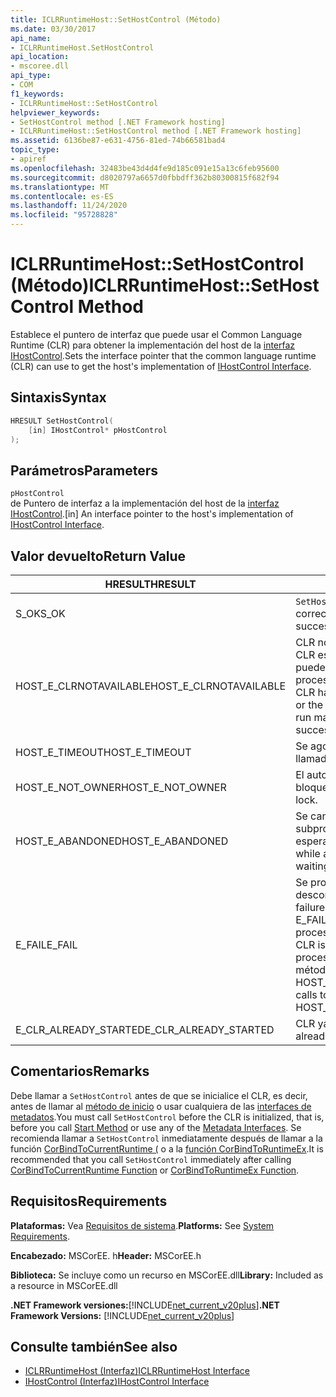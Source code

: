 ```yaml
---
title: ICLRRuntimeHost::SetHostControl (Método)
ms.date: 03/30/2017
api_name:
- ICLRRuntimeHost.SetHostControl
api_location:
- mscoree.dll
api_type:
- COM
f1_keywords:
- ICLRRuntimeHost::SetHostControl
helpviewer_keywords:
- SetHostControl method [.NET Framework hosting]
- ICLRRuntimeHost::SetHostControl method [.NET Framework hosting]
ms.assetid: 6136be87-e631-4756-81ed-74b66581bad4
topic_type:
- apiref
ms.openlocfilehash: 32483be43d4d4fe9d185c091e15a13c6feb95600
ms.sourcegitcommit: d8020797a6657d0fbbdff362b80300815f682f94
ms.translationtype: MT
ms.contentlocale: es-ES
ms.lasthandoff: 11/24/2020
ms.locfileid: "95728828"
---
```

# <a name="iclrruntimehostsethostcontrol-method"></a><span data-ttu-id="cb4a8-102">ICLRRuntimeHost::SetHostControl (Método)</span><span class="sxs-lookup"><span data-stu-id="cb4a8-102">ICLRRuntimeHost::SetHostControl Method</span></span>

<span data-ttu-id="cb4a8-103">Establece el puntero de interfaz que puede usar el Common Language Runtime (CLR) para obtener la implementación del host de la [interfaz IHostControl](ihostcontrol-interface.md).</span><span class="sxs-lookup"><span data-stu-id="cb4a8-103">Sets the interface pointer that the common language runtime (CLR) can use to get the host's implementation of [IHostControl Interface](ihostcontrol-interface.md).</span></span>  
  
## <a name="syntax"></a><span data-ttu-id="cb4a8-104">Sintaxis</span><span class="sxs-lookup"><span data-stu-id="cb4a8-104">Syntax</span></span>  
  
```cpp  
HRESULT SetHostControl(  
    [in] IHostControl* pHostControl  
);  
```  
  
## <a name="parameters"></a><span data-ttu-id="cb4a8-105">Parámetros</span><span class="sxs-lookup"><span data-stu-id="cb4a8-105">Parameters</span></span>  

 `pHostControl`  
 <span data-ttu-id="cb4a8-106">de Puntero de interfaz a la implementación del host de la [interfaz IHostControl](ihostcontrol-interface.md).</span><span class="sxs-lookup"><span data-stu-id="cb4a8-106">[in] An interface pointer to the host's implementation of [IHostControl Interface](ihostcontrol-interface.md).</span></span>  
  
## <a name="return-value"></a><span data-ttu-id="cb4a8-107">Valor devuelto</span><span class="sxs-lookup"><span data-stu-id="cb4a8-107">Return Value</span></span>  
  
|<span data-ttu-id="cb4a8-108">HRESULT</span><span class="sxs-lookup"><span data-stu-id="cb4a8-108">HRESULT</span></span>|<span data-ttu-id="cb4a8-109">Descripción</span><span class="sxs-lookup"><span data-stu-id="cb4a8-109">Description</span></span>|  
|-------------|-----------------|  
|<span data-ttu-id="cb4a8-110">S_OK</span><span class="sxs-lookup"><span data-stu-id="cb4a8-110">S_OK</span></span>|<span data-ttu-id="cb4a8-111">`SetHostControl` se devolvió correctamente.</span><span class="sxs-lookup"><span data-stu-id="cb4a8-111">`SetHostControl` returned successfully.</span></span>|  
|<span data-ttu-id="cb4a8-112">HOST_E_CLRNOTAVAILABLE</span><span class="sxs-lookup"><span data-stu-id="cb4a8-112">HOST_E_CLRNOTAVAILABLE</span></span>|<span data-ttu-id="cb4a8-113">CLR no se ha cargado en un proceso o CLR está en un estado en el que no puede ejecutar código administrado ni procesar la llamada correctamente.</span><span class="sxs-lookup"><span data-stu-id="cb4a8-113">The CLR has not been loaded into a process, or the CLR is in a state in which it cannot run managed code or process the call successfully.</span></span>|  
|<span data-ttu-id="cb4a8-114">HOST_E_TIMEOUT</span><span class="sxs-lookup"><span data-stu-id="cb4a8-114">HOST_E_TIMEOUT</span></span>|<span data-ttu-id="cb4a8-115">Se agotó el tiempo de espera de la llamada.</span><span class="sxs-lookup"><span data-stu-id="cb4a8-115">The call timed out.</span></span>|  
|<span data-ttu-id="cb4a8-116">HOST_E_NOT_OWNER</span><span class="sxs-lookup"><span data-stu-id="cb4a8-116">HOST_E_NOT_OWNER</span></span>|<span data-ttu-id="cb4a8-117">El autor de la llamada no posee el bloqueo.</span><span class="sxs-lookup"><span data-stu-id="cb4a8-117">The caller does not own the lock.</span></span>|  
|<span data-ttu-id="cb4a8-118">HOST_E_ABANDONED</span><span class="sxs-lookup"><span data-stu-id="cb4a8-118">HOST_E_ABANDONED</span></span>|<span data-ttu-id="cb4a8-119">Se canceló un evento mientras un subproceso o fibra bloqueados estaba esperando en él.</span><span class="sxs-lookup"><span data-stu-id="cb4a8-119">An event was canceled while a blocked thread or fiber was waiting on it.</span></span>|  
|<span data-ttu-id="cb4a8-120">E_FAIL</span><span class="sxs-lookup"><span data-stu-id="cb4a8-120">E_FAIL</span></span>|<span data-ttu-id="cb4a8-121">Se produjo un error grave desconocido.</span><span class="sxs-lookup"><span data-stu-id="cb4a8-121">An unknown catastrophic failure occurred.</span></span> <span data-ttu-id="cb4a8-122">Si un método devuelve E_FAIL, CLR ya no se puede usar en el proceso.</span><span class="sxs-lookup"><span data-stu-id="cb4a8-122">If a method returns E_FAIL, the CLR is no longer usable within the process.</span></span> <span data-ttu-id="cb4a8-123">Las llamadas subsiguientes a métodos de hospedaje devuelven HOST_E_CLRNOTAVAILABLE.</span><span class="sxs-lookup"><span data-stu-id="cb4a8-123">Subsequent calls to hosting methods return HOST_E_CLRNOTAVAILABLE.</span></span>|  
|<span data-ttu-id="cb4a8-124">E_CLR_ALREADY_STARTED</span><span class="sxs-lookup"><span data-stu-id="cb4a8-124">E_CLR_ALREADY_STARTED</span></span>|<span data-ttu-id="cb4a8-125">CLR ya se ha inicializado.</span><span class="sxs-lookup"><span data-stu-id="cb4a8-125">The CLR has already been initialized.</span></span>|  
  
## <a name="remarks"></a><span data-ttu-id="cb4a8-126">Comentarios</span><span class="sxs-lookup"><span data-stu-id="cb4a8-126">Remarks</span></span>  

 <span data-ttu-id="cb4a8-127">Debe llamar a `SetHostControl` antes de que se inicialice el CLR, es decir, antes de llamar al [método de inicio](iclrruntimehost-start-method.md) o usar cualquiera de las [interfaces de metadatos](../metadata/metadata-interfaces.md).</span><span class="sxs-lookup"><span data-stu-id="cb4a8-127">You must call `SetHostControl` before the CLR is initialized, that is, before you call [Start Method](iclrruntimehost-start-method.md) or use any of the [Metadata Interfaces](../metadata/metadata-interfaces.md).</span></span> <span data-ttu-id="cb4a8-128">Se recomienda llamar a `SetHostControl` inmediatamente después de llamar a la función [CorBindToCurrentRuntime (](corbindtocurrentruntime-function.md) o a la [función CorBindToRuntimeEx](corbindtoruntimeex-function.md).</span><span class="sxs-lookup"><span data-stu-id="cb4a8-128">It is recommended that you call `SetHostControl` immediately after calling [CorBindToCurrentRuntime Function](corbindtocurrentruntime-function.md) or [CorBindToRuntimeEx Function](corbindtoruntimeex-function.md).</span></span>  
  
## <a name="requirements"></a><span data-ttu-id="cb4a8-129">Requisitos</span><span class="sxs-lookup"><span data-stu-id="cb4a8-129">Requirements</span></span>  

 <span data-ttu-id="cb4a8-130">**Plataformas:** Vea [Requisitos de sistema](../../get-started/system-requirements.md).</span><span class="sxs-lookup"><span data-stu-id="cb4a8-130">**Platforms:** See [System Requirements](../../get-started/system-requirements.md).</span></span>  
  
 <span data-ttu-id="cb4a8-131">**Encabezado:** MSCorEE. h</span><span class="sxs-lookup"><span data-stu-id="cb4a8-131">**Header:** MSCorEE.h</span></span>  
  
 <span data-ttu-id="cb4a8-132">**Biblioteca:** Se incluye como un recurso en MSCorEE.dll</span><span class="sxs-lookup"><span data-stu-id="cb4a8-132">**Library:** Included as a resource in MSCorEE.dll</span></span>  
  
 <span data-ttu-id="cb4a8-133">**.NET Framework versiones:**[!INCLUDE[net_current_v20plus](../../../../includes/net-current-v20plus-md.md)]</span><span class="sxs-lookup"><span data-stu-id="cb4a8-133">**.NET Framework Versions:** [!INCLUDE[net_current_v20plus](../../../../includes/net-current-v20plus-md.md)]</span></span>  
  
## <a name="see-also"></a><span data-ttu-id="cb4a8-134">Consulte también</span><span class="sxs-lookup"><span data-stu-id="cb4a8-134">See also</span></span>

- [<span data-ttu-id="cb4a8-135">ICLRRuntimeHost (Interfaz)</span><span class="sxs-lookup"><span data-stu-id="cb4a8-135">ICLRRuntimeHost Interface</span></span>](iclrruntimehost-interface.md)
- [<span data-ttu-id="cb4a8-136">IHostControl (Interfaz)</span><span class="sxs-lookup"><span data-stu-id="cb4a8-136">IHostControl Interface</span></span>](ihostcontrol-interface.md)
